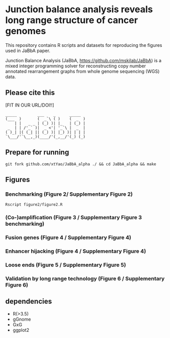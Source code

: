 # Junction balance analysis reveals long range structure of cancer genomes
This repository contains R scripts and datasets for reproducing the figures used in JaBbA paper.

Junction Balance Analysis (JaBbA, https://github.com/mskilab/JaBbA) is a mixed integer programming solver for reconstructing copy number annotated rearrangement graphs from whole genome sequencing (WGS) data.

## Please cite this
[FIT IN OUR URL/DOI!!]

```
_____         ___    _      _____ 
(___  )       (  _`\ ( )    (  _  )
    | |   _ _ | (_) )| |_   | (_) |
 _  | | /'_` )|  _ <'| '_`\ |  _  |
( )_| |( (_| || (_) )| |_) )| | | |
`\___/'`\__,_)(____/'(_,__/'(_) (_)
```

## Prepare for running
`git fork github.com/xtYao/JaBbA_alpha ./ && cd JaBbA_alpha && make`

## Figures
### Benchmarking (Figure 2/ Supplementary Figure 2)
`Rscript figure2/figure2.R`

### (Co-)amplification (Figure 3 / Supplementary Figure 3 benchmarking)

### Fusion genes (Figure 4 / Supplementary Figure 4)

### Enhancer hijacking (Figure 4 / Supplementary Figure 4)

### Loose ends (Figure 5 / Supplementary Figure 5)

### Validation by long range technology (Figure 6 / Supplementary Figure 6)

## dependencies
- R(>3.5)
- gGnome
- GxG
- ggplot2
